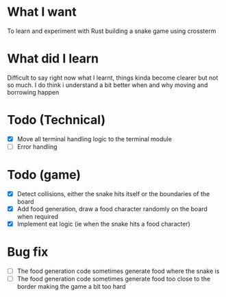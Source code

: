 # What I want
To learn and experiment with Rust building a snake game using crossterm

# What did I learn
Difficult to say right now what I learnt, things kinda become clearer but not so much.
I do think i understand a bit better when and why moving and borrowing happen

# Todo (Technical)
- [X] Move all terminal handling logic to the terminal module
- [ ] Error handling

# Todo (game)
- [X] Detect collisions, either the snake hits itself or the boundaries of the board
- [X] Add food generation, draw a food character randomly on the board when required
- [X] Implement eat logic (ie when the snake hits a food character)

# Bug fix
- [ ] The food generation code sometimes generate food where the snake is
- [ ] The food generation code sometimes generate food too close to the border making the game a bit too hard
